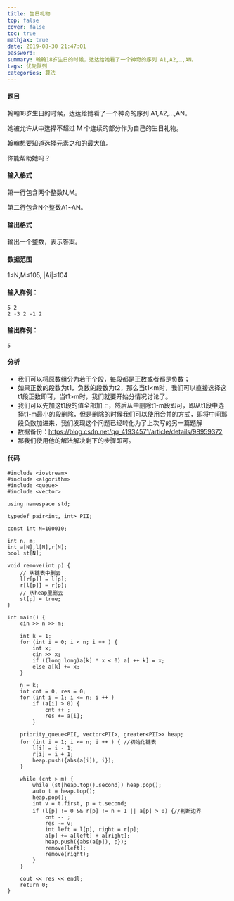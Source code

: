 ```yaml
---
title: 生日礼物
top: false
cover: false
toc: true
mathjax: true
date: 2019-08-30 21:47:01
password:
summary: 翰翰18岁生日的时候，达达给她看了一个神奇的序列 A1,A2,…,AN。
tags: 优先队列
categories: 算法
---
```


#### 题目
翰翰18岁生日的时候，达达给她看了一个神奇的序列 A1,A2,…,AN。

她被允许从中选择不超过 M 个连续的部分作为自己的生日礼物。

翰翰想要知道选择元素之和的最大值。

你能帮助她吗？

#### 输入格式
第一行包含两个整数N,M。

第二行包含N个整数A1~AN。

#### 输出格式
输出一个整数，表示答案。

#### 数据范围
1≤N,M≤105,
|Ai|≤104
#### 输入样例：

    5 2 
    2 -3 2 -1 2

#### 输出样例：

    5

#### 分析

 - 我们可以将原数组分为若干个段，每段都是正数或者都是负数；
 - 如果正数的段数为t1，负数的段数为t2，那么当t1<m时，我们可以直接选择这t1段正数即可，当t1>m时，我们就要开始分情况讨论了。
 - 我们可以先加这t1段的值全部加上，然后从中删除t1-m段即可，即从t1段中选择t1-m最小的段删除，但是删除的时候我们可以使用合并的方式，即将中间那段负数加进来，我们发现这个问题已经转化为了上次写的另一篇题解
 - 数据备份：https://blog.csdn.net/qq_41934571/article/details/98959372
 - 那我们使用他的解法解决剩下的步骤即可。
#### 代码

```
#include <iostream>
#include <algorithm>
#include <queue>
#include <vector>

using namespace std;

typedef pair<int, int> PII;

const int N=100010;

int n, m;
int a[N],l[N],r[N];
bool st[N];

void remove(int p) {
	// 从链表中删去
	l[r[p]] = l[p];
	r[l[p]] = r[p];
	// 从heap里删去
	st[p] = true;
}

int main() {
	cin >> n >> m;

	int k = 1;
	for (int i = 0; i < n; i ++ ) {
		int x;
		cin >> x;
		if ((long long)a[k] * x < 0) a[ ++ k] = x;
		else a[k] += x;
	}
	
	n = k;
	int cnt = 0, res = 0;
	for (int i = 1; i <= n; i ++ )
		if (a[i] > 0) {
			cnt ++ ;
			res += a[i];
		}

	priority_queue<PII, vector<PII>, greater<PII>> heap;
	for (int i = 1; i <= n; i ++ ) { //初始化链表
		l[i] = i - 1;
		r[i] = i + 1;
		heap.push({abs(a[i]), i});
	}

	while (cnt > m) {
		while (st[heap.top().second]) heap.pop();
		auto t = heap.top();
		heap.pop();
		int v = t.first, p = t.second;
		if (l[p] != 0 && r[p] != n + 1 || a[p] > 0) {//判断边界 
			cnt -- ;
			res -= v;
			int left = l[p], right = r[p];
			a[p] += a[left] + a[right];
			heap.push({abs(a[p]), p});
			remove(left);
			remove(right);
		}
	}

	cout << res << endl;
	return 0;
}
```
